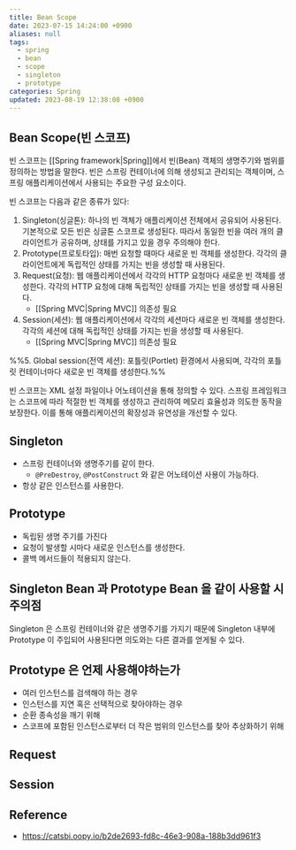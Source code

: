 ```yaml
---
title: Bean Scope
date: 2023-07-15 14:24:00 +0900
aliases: null
tags:
  - spring
  - bean
  - scope
  - singleton
  - prototype
categories: Spring
updated: 2023-08-19 12:38:08 +0900
---
```


## Bean Scope(빈 스코프)

빈 스코프는 [[Spring framework|Spring]]에서 빈(Bean) 객체의 생명주기와 범위를 정의하는 방법을 말한다. 빈은 스프링 컨테이너에 의해 생성되고 관리되는 객체이며, 스프링 애플리케이션에서 사용되는 주요한 구성 요소이다.

빈 스코프는 다음과 같은 종류가 있다:

1. Singleton(싱글톤): 하나의 빈 객체가 애플리케이션 전체에서 공유되어 사용된다. 기본적으로 모든 빈은 싱글톤 스코프로 생성된다. 따라서 동일한 빈을 여러 개의 클라이언트가 공유하며, 상태를 가지고 있을 경우 주의해야 한다.
2. Prototype(프로토타입): 매번 요청할 때마다 새로운 빈 객체를 생성한다. 각각의 클라이언트에게 독립적인 상태를 가지는 빈을 생성할 때 사용된다.
3. Request(요청): 웹 애플리케이션에서 각각의 HTTP 요청마다 새로운 빈 객체를 생성한다. 각각의 HTTP 요청에 대해 독립적인 상태를 가지는 빈을 생성할 때 사용된다.
    - [[Spring MVC|Spring MVC]] 의존성 필요
4. Session(세션): 웹 애플리케이션에서 각각의 세션마다 새로운 빈 객체를 생성한다. 각각의 세션에 대해 독립적인 상태를 가지는 빈을 생성할 때 사용된다.
    - [[Spring MVC|Spring MVC]] 의존성 필요

%%5. Global session(전역 세션): 포틀릿(Portlet) 환경에서 사용되며, 각각의 포틀릿 컨테이너마다 새로운 빈 객체를 생성한다.%%

빈 스코프는 XML 설정 파일이나 어노테이션을 통해 정의할 수 있다. 스프링 프레임워크는 스코프에 따라 적절한 빈 객체를 생성하고 관리하여 메모리 효율성과 의도한 동작을 보장한다. 이를 통해 애플리케이션의 확장성과 유연성을 개선할 수 있다.

## Singleton

- 스프링 컨테이너와 생명주기를 같이 한다.
    - `@PreDestroy`, `@PostConstruct` 와 같은 어노테이션 사용이 가능하다.
- 항상 같은 인스턴스를 사용한다.

## Prototype

- 독립된 생명 주기를 가진다
- 요청이 발생할 시마다 새로운 인스턴스를 생성한다.
- 콜백 메서드들이 적용되지 않는다.

## Singleton Bean 과 Prototype Bean 을 같이 사용할 시 주의점

Singleton 은 스프링 컨테이너와 같은 생명주기를 가지기 때문에 Singleton 내부에 Prototype 이 주입되어 사용된다면 의도와는 다른 결과를 얻게될 수 있다.

## Prototype 은 언제 사용해야하는가

- 여러 인스턴스를 검색해야 하는 경우
- 인스턴스를 지연 혹은 선택적으로 찾아야하는 경우
- 순환 종속성을 깨기 위해
- 스코프에 포함된 인스턴스로부터 더 작은 범위의 인스턴스를 찾아 추상화하기 위해

## Request

## Session

## Reference

- https://catsbi.oopy.io/b2de2693-fd8c-46e3-908a-188b3dd961f3
